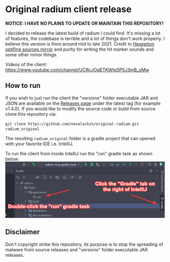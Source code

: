 # Original radium client release
**NOTICE: I HAVE NO PLAINS TO UPDATE OR MAINTAIN THIS REPOSITORY!**

I decided to release the latest build of radium I could find. It's missing a lot of features, the codebase is terrible and a lot of things don't work properly. I believe this version is from around mid to late 2021. Credit to [Hexeption optifine sources mirror](https://github.com/Hexeption/Optifine-SRC) and purity for writing the hit marker sounds and some other minor things.

Videos of the client:
https://www.youtube.com/channel/UCRcJOqETKWtg5P5J3mB_oMw
## How to run
If you wish to just run the client the "versions" folder executable JAR and JSON are available on the [Releases page](https://github.com/nevalackin/original-radium/releases) under the latest tag (for example v1.4.0). If you would like to modify the source code or build from source clone this repository via:
```shell
git clone https://github.com/nevalackin/original-radium.git radium_original
```
The resulting `radium_original` folder is a gradle project that can opened with your favorite IDE i.e. IntelliJ. 

To run the client from inside IntelliJ run the "run" gradle task as shown below: 
![run_gradle_task.png](screenshots/run_gradle_task.png)
## Disclaimer
Don't copyright strike this repository, its purpose is to stop the spreading of malware from source releases and "versions" folder executable JAR releases.